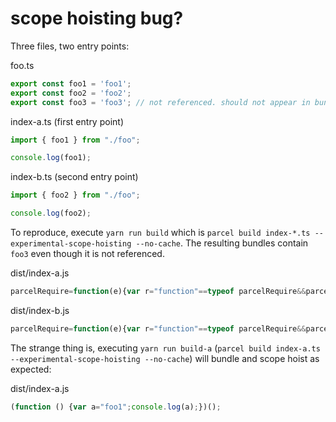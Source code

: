 # scope hoisting bug?

Three files, two entry points:


foo.ts
```ts
export const foo1 = 'foo1';
export const foo2 = 'foo2';
export const foo3 = 'foo3'; // not referenced. should not appear in bundle.
```

index-a.ts (first entry point)
```ts
import { foo1 } from "./foo";

console.log(foo1);
```

index-b.ts (second entry point)
```ts
import { foo2 } from "./foo";

console.log(foo2);
```

To reproduce, execute `yarn run build` which is `parcel build index-*.ts --experimental-scope-hoisting --no-cache`.
The resulting bundles contain `foo3` even though it is not referenced.

dist/index-a.js
```js
parcelRequire=function(e){var r="function"==typeof parcelRequire&&parcelRequire,n="function"==typeof require&&require,i={};function u(e,u){if(e in i)return i[e];var t="function"==typeof parcelRequire&&parcelRequire;if(!u&&t)return t(e,!0);if(r)return r(e,!0);if(n&&"string"==typeof e)return n(e);var o=new Error("Cannot find module '"+e+"'");throw o.code="MODULE_NOT_FOUND",o}return u.register=function(e,r){i[e]=r},i=e(u),u.modules=i,u}(function (require) {var a={},b="foo1";a.foo1=b;var c="foo2";a.foo2=c;var d="foo3";a.foo3=d;console.log(b);a.__esModule=true;return{"m60s":{},"P2gg":a};});
```

dist/index-b.js
```js
parcelRequire=function(e){var r="function"==typeof parcelRequire&&parcelRequire,n="function"==typeof require&&require,i={};function u(e,u){if(e in i)return i[e];var t="function"==typeof parcelRequire&&parcelRequire;if(!u&&t)return t(e,!0);if(r)return r(e,!0);if(n&&"string"==typeof e)return n(e);var o=new Error("Cannot find module '"+e+"'");throw o.code="MODULE_NOT_FOUND",o}return u.register=function(e,r){i[e]=r},i=e(u),u.modules=i,u}(function (require) {var a={},c="foo1";a.foo1=c;var b="foo2";a.foo2=b;var d="foo3";a.foo3=d;console.log(b);a.__esModule=true;return{"e8wD":{},"P2gg":a};});
```

The strange thing is, executing `yarn run build-a` (`parcel build index-a.ts --experimental-scope-hoisting --no-cache`) will bundle and scope hoist as expected:

dist/index-a.js
```js
(function () {var a="foo1";console.log(a);})();
```